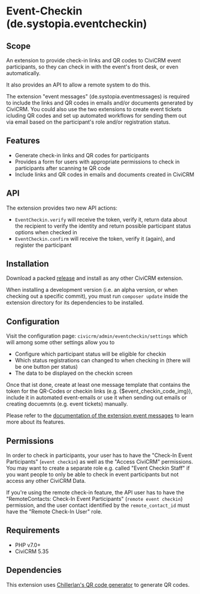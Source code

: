 # Event-Checkin (de.systopia.eventcheckin)

## Scope

An extension to provide check-in links and QR codes to CiviCRM event
participants, so they can check in with the event's front desk, or even
automatically.

It also provides an API to allow a remote system to do this.

The extension "event messages" (de.systopia.eventmessages) is required to
include the links and QR codes in emails and/or documents generated by CiviCRM.
You could also use the two extensions to create event tickets icluding QR codes
and set up automated workflows for sending them out via email based on the
participant's role and/or registration status.

## Features

* Generate check-in links and QR codes for participants
* Provides a form for users with appropriate permissions to check in
  participants after scanning te QR code
* Include links and QR codes in emails and documents created in CiviCRM

## API

The extension provides two new API actions:

* ``EventCheckin.verify`` will receive the token, verify it, return data about
  the recipient to verify the identity and return possible participant status
  options when checked in
* ``EventCheckin.confirm`` will receive the token, verify it (again), and
  register the participant

## Installation

Download a packed
[release](https://github.com/systopia/de.systopia.eventcheckin/releases) and
install as any other CiviCRM extension.

When installing a development version (i.e. an alpha version, or when checking
out a specific commit), you must run `composer update` inside the extension
directory for its dependencies to be installed.

## Configuration

Visit the configuration page: ``civicrm/admin/eventcheckin/settings`` which will
among some other settings allow you to

* Configure which participant status will be eligible for checkin
* Which status registrations can changed to when checking in (there will be one
  button per status)
* The data to be displayed on the checkin screen

Once that ist done, create at least one message template that contains the token
for the QR-Codes or checkin links (e.g. {$event_checkin_code_img}), include it
in automated event-emails or use it when sending out emails or creating
docuemnts (e.g. event tickets) manually.

Please refer to the
[documentation of the extension event messages](https://github.com/systopia/de.systopia.eventmessages)
to learn more about its features.

## Permissions

In order to check in participants, your user has to have the
"Check-In Event Participants" (``event checkin``) as well as the "Access
CiviCRM" permissions. You may want to create a separate role e.g. called "Event
Checkin Staff" if you want people to only be able to check in event participants
but not access any other CiviCRM Data.

If you're using the remote check-in feature, the API user has to have the
"RemoteContacts: Check-In Event Participants" (``remote event checkin``)
permission, and the user contact identified by the ``remote_contact_id`` must
have the
"Remote Check-In User" role.

## Requirements

* PHP v7.0+
* CiviCRM 5.35

## Dependencies

This extension uses
[Chillerlan's QR code generator](https://github.com/chillerlan/php-qrcode) to
generate QR codes.

